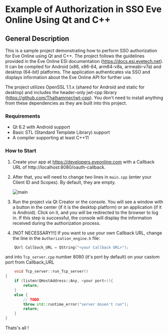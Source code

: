 # Example of Authorization in SSO Eve Online Using Qt and C++

## General Description
This is a sample project demonstrating how to perform SSO authorization for Eve Online using Qt and C++. The project follows the guidelines provided in the Eve Online ESI documentation (https://docs.esi.evetech.net). It can be compiled for Android (x86, x86-64, arm64-v8a, armeabi-v7a) and desktop (64-bit) platforms. The application authenticates via SSO and displays information about the Eve Online API for further use.

The project utilizes OpenSSL 1.1.x (shared for Android and static for desktop) and includes the header-only jwt-cpp library (https://github.com/Thalhammer/jwt-cpp). You don't need to install anything from these dependencies as they are built into this project.

### Requirements
- Qt 6.2 with Android support
- Basic STL (Standard Template Library) support
- A compiler supporting at least C++11

### How to Start
1. Create your app at https://developers.eveonline.com with a Callback URL of http://localhost:8080/oauth-callback.
2. After that, you will need to change two lines in `main.cpp` (enter your Client ID and Scopes). By default, they are empty. 

    ![main](https://downloader.disk.yandex.ru/preview/662b5c086c8ef81402ba6b49c3ea77dec44b662e21841ff0783a40ad2f45c600/64c41060/PGk-ayvGbeGgWy0Rx4FfqhI7M6nJeswM2Kd0cCgAUihWrbVEkmEoPJ27WRkNzruDPZFpjl_AkKGVp7xocXV62g%3D%3D?uid=0&filename=Screenshot%20from%202023-07-28%2017-58-10.png&disposition=inline&hash=&limit=0&content_type=image%2Fpng&owner_uid=0&tknv=v2&size=2048x2048)

3. Run the project via Qt Creator or the console. You will see a window with a button in the center (if it is the desktop platform) or an application (if it is Android). Click on it, and you will be redirected to the browser to log in. If this step is successful, the console will display the information received during the authorization process.

4. [NOT NECESSARY!!!] If you want to use your own Callback URL, change the line in the `Authorization_engine.h` file:
```c++
    QUrl Callback_URL = QString("<your Callback URL>");
```
and into `Tcp_server.cpp` number 8080 (it's port by default) on your castom port from Callback_URL

```c++
    void Tcp_server::run_Tcp_server()
{
    if (listen(QHostAddress::Any, <your port>)){
        return;
    }
    else {
        // TODO
        throw std::runtime_error("server dosen't run");
        return;
    }
}
```
 Thats's all !